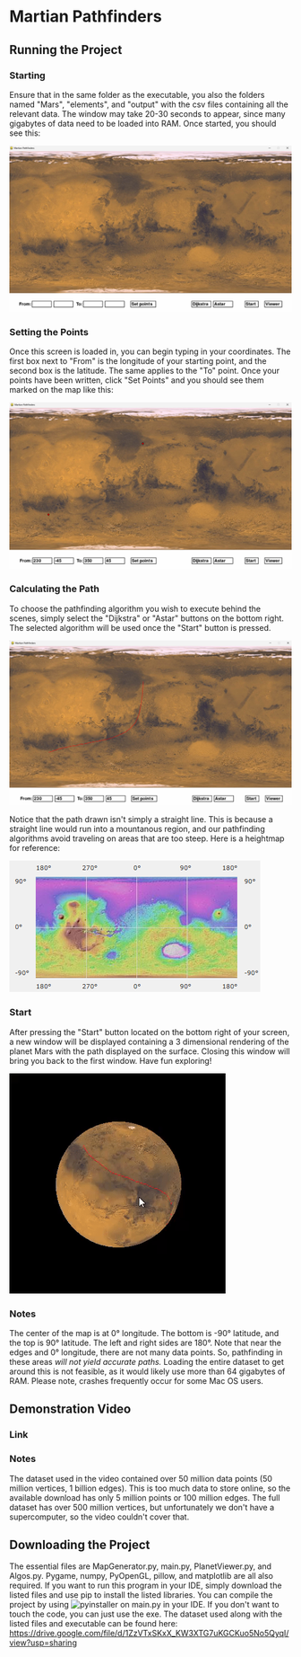 # Martian Pathfinders
## Running the Project
### Starting
Ensure that in the same folder as the executable, you also the folders named "Mars", "elements", and "output" with the csv files containing all the relevant data. The window may take 20-30 seconds to appear, since many gigabytes of data need to be loaded into RAM. Once started, you should see this:

![](https://github.com/Aydenalv6282/Martian-Pathfinders/blob/main/other_images/MP_Start.png)

### Setting the Points
Once this screen is loaded in, you can begin typing in your coordinates. The first box next to "From" is the longitude of your starting point, and the second box is the latitude. The same applies to the "To" point. Once your points have been written, click "Set Points" and you should see them marked on the map like this:

![](https://github.com/Aydenalv6282/Martian-Pathfinders/blob/main/other_images/MP_Set.png)

### Calculating the Path
To choose the pathfinding algorithm you wish to execute behind the scenes, simply select the "Dijkstra" or "Astar" buttons on the bottom right. The selected algorithm will be used once the "Start" button is pressed.

![](https://github.com/Aydenalv6282/Martian-Pathfinders/blob/main/other_images/MP_Path.png)

Notice that the path drawn isn't simply a straight line. This is because a straight line would run into a mountanous region, and our pathfinding algorithms avoid traveling on areas that are too steep. Here is a heightmap for reference:

![](https://github.com/Aydenalv6282/Martian-Pathfinders/blob/main/other_images/topography.png)

### Start
After pressing the "Start" button located on the bottom right of your screen, a new window will be displayed containing a 3 dimensional rendering of the planet Mars with the path displayed on the surface. Closing this window will bring you back to the first window. Have fun exploring!

![](https://github.com/Aydenalv6282/Martian-Pathfinders/blob/main/other_images/Planet_showcase.gif)

### Notes
The center of the map is at 0° longitude. The bottom is -90° latitude, and the top is 90° latitude. The left and right sides are 180°. Note that near the edges and 0° longitude, there are not many data points. So, pathfinding in these areas _will not yield accurate paths._ Loading the entire dataset to get around this is not feasible, as it would likely use more than 64 gigabytes of RAM. Please note, crashes frequently occur for some Mac OS users.
## Demonstration Video

### Link

### Notes
The dataset used in the video contained over 50 million data points (50 million vertices, 1 billion edges). This is too much data to store online, so the available download has only 5 million points or 100 million edges. The full dataset has over 500 million vertices, but unfortunately we don't have a supercomputer, so the video couldn't cover that.

## Downloading the Project
The essential files are MapGenerator.py, main.py, PlanetViewer.py, and Algos.py. Pygame, numpy, PyOpenGL, pillow, and matplotlib are all also required. If you want to run this program in your IDE, simply download the listed files and use pip to install the listed libraries. You can compile the project by using ![pyinstaller](https://pyinstaller.org/en/stable/) on main.py in your IDE. If you don't want to touch the code, you can just use the exe. The dataset used along with the listed files and executable can be found here: https://drive.google.com/file/d/1ZzVTxSKxX_KW3XTG7uKGCKuo5No5QyqI/view?usp=sharing
